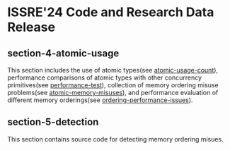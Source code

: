 # ISSRE'24 Code and Research Data Release

## section-4-atomic-usage
This section includes the use of atomic types(see [atomic-usage-count](section-4-atomic-usage/section-4-1-reason-for-usage/atomic-usage-count)), performance comparisons of atomic types with other concurrency primitives(see [performance-test](/section-4-atomic-usage/section-4-1-reason-for-usage/performance-test)), collection of memory ordering misuse problems(see [atomic-memory-misuses](section-4-atomic-usage/section-4-2-atomic-memory-misuses)), and performance evaluation of different memory orderings(see [ordering-performance-issues](section-4-atomic-usage/section-4-3-ordering-performance-issues)).


## section-5-detection
This section contains source code for detecting memory ordering misues.
